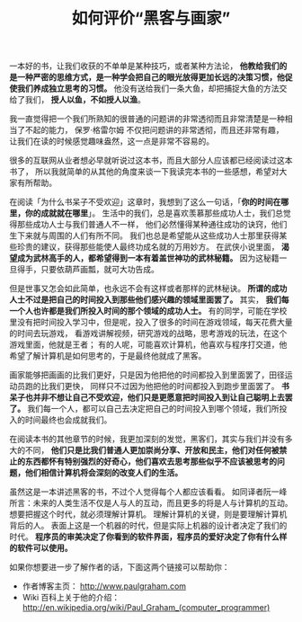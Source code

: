 ﻿---
layout: post
title: 如何评价“黑客与画家”
keywords: book,书籍
category: book
tags: [book]
---

一本好的书，让我们收获的不单单是某种技巧，或者某种方法论， 
**他教给我们的是一种严密的思维方式，是一种学会把自己的眼光放得更加长远的决策习惯，他促使我们养成独立思考的习惯。**
他没有送给我们一条大鱼，却把捕捉大鱼的方法交给了我们， **授人以鱼，不如授人以渔**。

我一直觉得把一个我们所熟知的很普通的问题讲的非常透彻而且非常清楚是一种相当了不起的能力，
保罗·格雷尔姆 不仅把问题讲的非常透彻，而且还非常有趣，
让我们在读的时候感觉趣味盎然，这一点是非常不容易的。
 
很多的互联网从业者想必早就听说过这本书，而且大部分人应该都已经阅读过这本书了，
所以我就简单的从其他的角度来谈一下我读完本书的一些感想，希望对大家有所帮助。

在阅读「为什么书呆子不受欢迎」这章时，我想到了这么一句话，「**你的时间在哪里，你的成就就在哪里**」。
生活中的我们，总是喜欢羡慕那些成功人士，我们总觉得那些成功人士与我们普通人不一样，
他们必然懂得某种通往成功的诀窍，他们生下来就与周围的人们有所不同。
我们也总是希望能从这些成功人士那里获得某些珍贵的建议，获得那些能使人最终功成名就的万用妙方。
在武侠小说里面， **渴望成为武林高手的人，都希望得到一本有着盖世神功的武林秘籍。**
因为这秘籍一旦得手，只要依葫芦画瓢，就可大功告成。 

但是世事又怎会如此简单，也永远不会有这样或者那样的武林秘诀。
**所谓的成功人士不过是把自己的时间投入到那些他们感兴趣的领域里面罢了。**
其实， **我们每一个人也许都是我们所投入时间的那个领域的成功人士。**
有的同学，可能在学校里没有把时间投入学习中，但是呢，投入了很多的时间在游戏领域，每天花费大量的时间去玩游戏，
看游戏讲解视频，研究游戏的战略，思考游戏的玩法，在这个游戏里面，他就是王者；
有的人呢，可能喜欢计算机，他喜欢与程序打交道，他希望了解计算机是如何思考的，于是最终他就成了黑客。

画家能够把画画的比我们更好，只是因为他把他的时间都投入到里面罢了，田径运动员跑的比我们更快，
同样只不过因为他把他的时间都投入到跑步里面罢了。
**书呆子也并非不想让自己不受欢迎，他们只是更愿意把时间投入到让自己聪明上去罢了。**
我们每一个人，都可以自己去决定把自己的时间投入到哪个领域，我们所投入的时间最终也会成就我们。

在阅读本书的其他章节的时候，我更加深刻的发觉，黑客们，其实与我们并没有多大的不同，
**他们只是比我们普通人更加崇尚分享、开放和民主，他们对任何被禁止的东西都怀有特别强烈的好奇心，他们喜欢去思考那些似乎不应该被思考的问题，他们相信计算机将会深刻的改变人们的生活。**

虽然这是一本讲述黑客的书，不过个人觉得每个人都应该看看。
如同译者阮一峰所言：未来的人类生活不仅是人与人的互动，而且更多的将是人与计算机的互动。
想要把握这个时代，就必须理解计算机。
理解计算机的关键，则是要理解计算机背后的人。
表面上这是一个机器的时代，但是实际上机器的设计者决定了我们的时代。
**程序员的审美决定了你看到的软件界面，程序员的爱好决定了你有什么样的软件可以使用。**

如果你想要进一步了解作者的话，下面这两个链接可以帮助你：

* 作者博客主页： <http://www.paulgraham.com>
* Wiki 百科上关于他的介绍： <http://en.wikipedia.org/wiki/Paul_Graham_(computer_programmer)>

